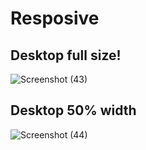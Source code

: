 # Resposive


<h2>Desktop full size!</h2>

</hr>

![Screenshot (43)](https://github.com/gowrisankar0/Resposive/assets/113678338/710092b4-8bd8-4221-83cd-30558a6faace)


<h2>Desktop 50% width</h2>

</hr>


![Screenshot (44)](https://github.com/gowrisankar0/Resposive/assets/113678338/e845dcdd-4b97-48cb-b923-b7e91e6085fe)
